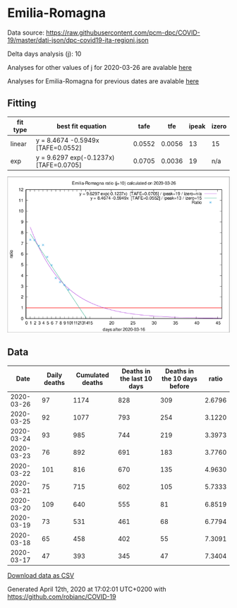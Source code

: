 # Emilia-Romagna

Data source: https://raw.githubusercontent.com/pcm-dpc/COVID-19/master/dati-json/dpc-covid19-ita-regioni.json

Delta days analysis (j): 10

Analyses for other values of j for 2020-03-26 are avalable [here](../2020-03-26/README.md)

Analyses for Emilia-Romagna for previous dates are avalable [here](../README.md)

## Fitting 
|fit type|best fit equation|tafe|tfe|ipeak|izero|
|-------|-----|--------|------|---|---|
|linear|y = 8.4674 -0.5949x  [TAFE=0.0552]|0.0552|0.0056|13|15|
|exp|y = 9.6297 exp(-0.1237x)  [TAFE=0.0705]|0.0705|0.0036|19|n/a|

![Plot](COVID-19_emilia-romagna_j10_2020-03-26.png)

## Data
|Date|Daily deaths|Cumulated deaths|Deaths in the last 10 days|Deaths in the 10 days before|ratio|
|----|----------|-----------|-------|--------------------|-----|
|2020-03-26|97|1174|828|309|2.6796|
|2020-03-25|92|1077|793|254|3.1220|
|2020-03-24|93|985|744|219|3.3973|
|2020-03-23|76|892|691|183|3.7760|
|2020-03-22|101|816|670|135|4.9630|
|2020-03-21|75|715|602|105|5.7333|
|2020-03-20|109|640|555|81|6.8519|
|2020-03-19|73|531|461|68|6.7794|
|2020-03-18|65|458|402|55|7.3091|
|2020-03-17|47|393|345|47|7.3404|

[Download data as CSV](COVID-19_emilia-romagna_j10_2020-03-26.csv)

Generated April 12th, 2020 at 17:02:01 UTC+0200 with https://github.com/robianc/COVID-19
